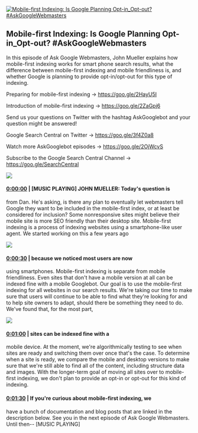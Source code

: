[![Mobile-first Indexing: Is Google Planning Opt-in_Opt-out? #AskGoogleWebmasters](https://i.ytimg.com/vi/dOrOPDcGRO0/maxresdefault.jpg)](https://www.youtube.com/watch?v=dOrOPDcGRO0)

## Mobile-first Indexing: Is Google Planning Opt-in_Opt-out? #AskGoogleWebmasters

In this episode of Ask Google Webmasters, John Mueller explains how mobile-first indexing works for smart phone search results, what the difference between mobile-first indexing and mobile friendliness is, and whether Google is planning to provide opt-in/opt-out for this type of indexing. 



Preparing for mobile-first indexing → https://goo.gle/2HayU5I 

Introduction of mobile-first indexing → https://goo.gle/2ZaGpj6 



Send us your questions on Twitter with the hashtag AskGooglebot and your question might be answered! 

Google Search Central on Twitter → https://goo.gle/3f4Z0a8



Watch more AskGooglebot episodes → https://goo.gle/2OjWcvS

Subscribe to the Google Search Central Channel → https://goo.gle/SearchCentral



![](https://i.ytimg.com/vi/dOrOPDcGRO0/maxres1.jpg)



#### [0:00:00](https://www.youtube.com/watch?v=dOrOPDcGRO0&t=0) |  [MUSIC PLAYING] JOHN MUELLER: Today's question is

from Dan. He's asking, is there any plan to eventually let webmasters tell Google they want to be included in the mobile-first index, or at least be considered for inclusion? Some nonresponsive sites might believe their mobile site is more SEO friendly than their desktop site. Mobile-first indexing is a process of indexing websites using a smartphone-like user agent. We started working on this a few years ago  

![](https://i.ytimg.com/vi/dOrOPDcGRO0/maxres2.jpg)



#### [0:00:30](https://www.youtube.com/watch?v=dOrOPDcGRO0&t=30) |  because we noticed most users are now

using smartphones. Mobile-first indexing is separate from mobile friendliness. Even sites that don't have a mobile version at all can be indexed fine with a mobile Googlebot. Our goal is to use the mobile-first indexing for all websites in our search results. We're taking our time to make sure that users will continue to be able to find what they're looking for and to help site owners to adapt, should there be something they need to do. We've found that, for the most part,  

![](https://i.ytimg.com/vi/dOrOPDcGRO0/maxres3.jpg)



#### [0:01:00](https://www.youtube.com/watch?v=dOrOPDcGRO0&t=60) |  sites can be indexed fine with a

mobile device. At the moment, we're algorithmically testing to see when sites are ready and switching them over once that's the case. To determine when a site is ready, we compare the mobile and desktop versions to make sure that we're still able to find all of the content, including structure data and images. With the longer-term goal of moving all sites over to mobile-first indexing, we don't plan to provide an opt-in or opt-out for this kind of indexing.  

#### [0:01:30](https://www.youtube.com/watch?v=dOrOPDcGRO0&t=90) |  If you're curious about mobile-first indexing, we

have a bunch of documentation and blog posts that are linked in the description below. See you in the next episode of Ask Google Webmasters. Until then-- [MUSIC PLAYING]  